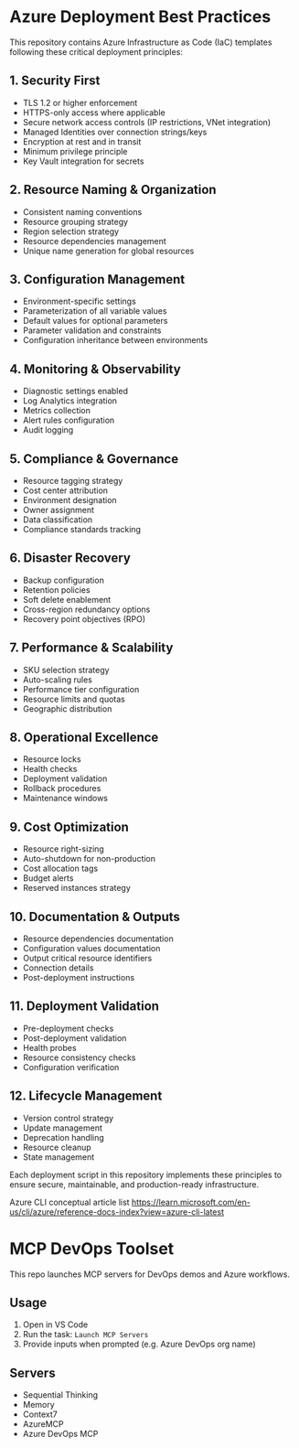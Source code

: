 # Azure Deployment Best Practices

This repository contains Azure Infrastructure as Code (IaC) templates following these critical deployment principles:

## 1. Security First
- TLS 1.2 or higher enforcement
- HTTPS-only access where applicable
- Secure network access controls (IP restrictions, VNet integration)
- Managed Identities over connection strings/keys
- Encryption at rest and in transit
- Minimum privilege principle
- Key Vault integration for secrets

## 2. Resource Naming & Organization
- Consistent naming conventions
- Resource grouping strategy
- Region selection strategy
- Resource dependencies management
- Unique name generation for global resources

## 3. Configuration Management
- Environment-specific settings
- Parameterization of all variable values
- Default values for optional parameters
- Parameter validation and constraints
- Configuration inheritance between environments

## 4. Monitoring & Observability
- Diagnostic settings enabled
- Log Analytics integration
- Metrics collection
- Alert rules configuration
- Audit logging

## 5. Compliance & Governance
- Resource tagging strategy
- Cost center attribution
- Environment designation
- Owner assignment
- Data classification
- Compliance standards tracking

## 6. Disaster Recovery
- Backup configuration
- Retention policies
- Soft delete enablement
- Cross-region redundancy options
- Recovery point objectives (RPO)

## 7. Performance & Scalability
- SKU selection strategy
- Auto-scaling rules
- Performance tier configuration
- Resource limits and quotas
- Geographic distribution

## 8. Operational Excellence
- Resource locks
- Health checks
- Deployment validation
- Rollback procedures
- Maintenance windows

## 9. Cost Optimization
- Resource right-sizing
- Auto-shutdown for non-production
- Cost allocation tags
- Budget alerts
- Reserved instances strategy

## 10. Documentation & Outputs
- Resource dependencies documentation
- Configuration values documentation
- Output critical resource identifiers
- Connection details
- Post-deployment instructions

## 11. Deployment Validation
- Pre-deployment checks
- Post-deployment validation
- Health probes
- Resource consistency checks
- Configuration verification

## 12. Lifecycle Management
- Version control strategy
- Update management
- Deprecation handling
- Resource cleanup
- State management

Each deployment script in this repository implements these principles to ensure secure, maintainable, and production-ready infrastructure.

Azure CLI conceptual article list
https://learn.microsoft.com/en-us/cli/azure/reference-docs-index?view=azure-cli-latest

# MCP DevOps Toolset

This repo launches MCP servers for DevOps demos and Azure workflows.

## Usage

1. Open in VS Code
2. Run the task: `Launch MCP Servers`
3. Provide inputs when prompted (e.g. Azure DevOps org name)

## Servers

- Sequential Thinking
- Memory
- Context7
- AzureMCP
- Azure DevOps MCP
